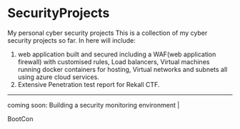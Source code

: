 # SecurityProjects
My personal cyber security projects
This is a collection of my cyber security projects so far. In here will include:
1. web application built and secured including a WAF(web application firewall) with customised rules, Load balancers, Virtual machines running docker containers for hosting, Virtual networks and subnets all using azure cloud services.
2. Extensive Penetration test report for Rekall CTF.
__________________

coming soon: 
 Building a security monitoring environment |

BootCon
